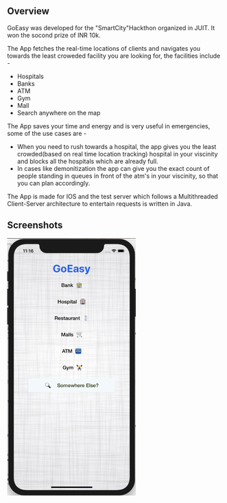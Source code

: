 ## Overview
GoEasy was developed for the "SmartCity"Hackthon organized in JUIT. It won the socond prize of INR 10k.

The App fetches the real-time locations of clients and navigates you towards the least croweded facility you
are looking for, the facilities include - 

* Hospitals
* Banks
* ATM
* Gym
* Mall
* Search anywhere on the map

The App saves your time and energy and is very useful in emergencies, some of the use cases are - 

* When you need to rush towards a hospital, the app gives you the least crowded(based on real time location tracking)
   hospital in your viscinity and blocks all the hospitals which are already full.
* In cases like demonitization the app can give you the exact count of people standing in queues in front of the atm's
   in your viscinity, so that you can plan accordingly.
  
The App is made for IOS and the test server which follows a Multithreaded Client-Server architecture to entertain requests
is written in Java.

## Screenshots
<img src = "Screenshots/1.png" width = 300 height = 600>

